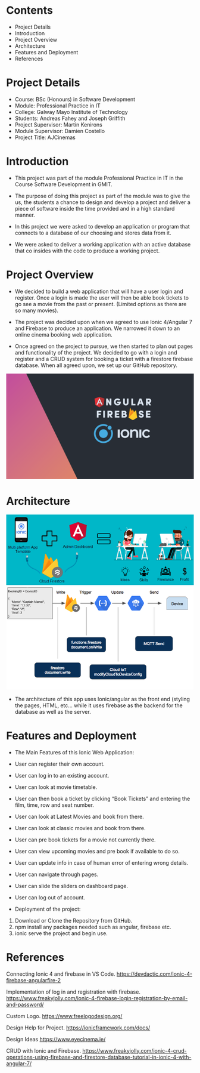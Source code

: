 # Contents

- Project Details
- Introduction
- Project Overview
- Architecture
- Features and Deployment
- References



# Project Details

- Course: BSc (Honours) in Software Development
- Module: Professional Practice in IT
- College: Galway Mayo Institute of Technology
- Students: Andreas Fahey and Joseph Griffith
- Project Supervisor: Martin Kenirons
- Module Supervisor: Damien Costello
- Project Title: AJCinemas


# Introduction

- This project was part of the module Professional Practice in IT in the Course Software Development in GMIT.

- The purpose of doing this project as part of the module was to give the us, the students a chance to design and develop a project and deliver a piece of software inside the time provided and in a high standard manner.

- In this project we were asked to develop an application or program that connects to a database of our choosing and stores data from it.

- We were asked to deliver a working application with an active database that co insides with the code to produce a working project.



# Project Overview

- We decided to build a web application that will have a user login and register. Once a login is made the user will then be able book tickets to go see a movie from the past or present. (Limited options as there are so many movies).

- The project was decided upon when we agreed to use Ionic 4/Angular 7 and Firebase to produce an application. We narrowed it down to an online cinema booking web application.

- Once agreed on the project to pursue, we then started to plan out pages and functionality of the project. We decided to go with a login and register and a CRUD system for booking a ticket with a firestore firebase database.
When all agreed upon, we set up our GitHub repository.

![alt text](https://github.com/AndreasFahey/ajproject/blob/master/src/assets/icon/teachable-ionic-03.png)


# Architecture
 
![alt text](https://github.com/AndreasFahey/ajproject/blob/master/src/assets/icon/Ionicfirestore.png)
![alt text](https://github.com/AndreasFahey/ajproject/blob/master/src/assets/icon/marvel.png)

- The architecture of this app uses Ionic/angular as the front end (styling the pages, HTML, etc... while it uses firebase as the backend for the database as well as the server.

# Features and Deployment

- The Main Features of this Ionic Web Application:

-	User can register their own account.
-	User can log in to an existing account.
-	User can look at movie timetable.
-	User can then book a ticket by clicking “Book Tickets” and entering the film, time, row and seat number.
-	User can look at Latest Movies and book from there.
-	User can look at classic movies and book from there.
-	User can pre book tickets for a movie not currently there.
-	User can view upcoming movies and pre book if available to do so.
-	User can update info in case of human error of entering wrong details.
-	User can navigate through pages.
-	User can slide the sliders on dashboard page.
-	User can log out of account.

- Deployment of the project:
1.	Download or Clone the Repository from GitHub.
2.	npm install any packages needed such as angular, firebase etc.
3.	ionic serve the project and begin use.

# References

Connecting Ionic 4 and firebase in VS Code.
https://devdactic.com/ionic-4-firebase-angularfire-2

Implementation of log in and registration with firebase.
https://www.freakyjolly.com/ionic-4-firebase-login-registration-by-email-and-password/

Custom Logo.
https://www.freelogodesign.org/

Design Help for Project.
https://ionicframework.com/docs/

Design Ideas
https://www.eyecinema.ie/

CRUD with Ionic and Firebase.
https://www.freakyjolly.com/ionic-4-crud-operations-using-firebase-and-firestore-database-tutorial-in-ionic-4-with-angular-7/


